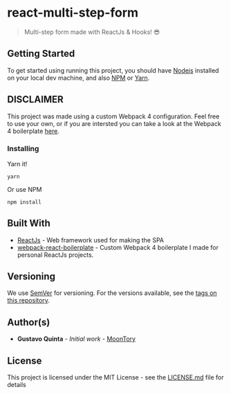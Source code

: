 # react-multi-step-form

> Multi-step form made with ReactJs & Hooks! 😎

## Getting Started

To get started using running this project, you should have [Nodejs](https://nodejs.org/en/) installed on your local dev machine, and also
[NPM](https://www.npmjs.com/) or [Yarn](https://yarnpkg.com/en/).

## DISCLAIMER

This project was made using a custom Webpack 4 configuration. Feel free to use your own, or if you are intersted you can take a look at the Webpack 4
boilerplate [here](https://github.com/MoonTory/webpack-react-boilerplate).

### Installing

Yarn it!

```
yarn
```

Or use NPM

```
npm install
```

## Built With

- [ReactJs](https://reactjs.org/) - Web framework used for making the SPA
- [webpack-react-boilerplate](https://github.com/MoonTory/webpack-react-boilerplate) - Custom Webpack 4 boilerplate I made for personal ReactJs projects.

## Versioning

We use [SemVer](http://semver.org/) for versioning. For the versions available, see the [tags on this repository](https://github.com/MoonTory/mern-image-upload-cloudinary/tags).

## Author(s)

- **Gustavo Quinta** - _Initial work_ - [MoonTory](https://github.com/moontory)

## License

This project is licensed under the MIT License - see the [LICENSE.md](LICENSE.md) file for details
